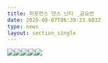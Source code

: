 ```yaml
---
title: 퍼포먼스 댄스 난타 _금요반
date: 2020-08-07T06:39:23.603Z
type: news
layout: section_single
---
```

<p><img src="https://drive.tiny.cloud/1/engl1s97gj9hrxpoa7eh7z5f05ozxfm1box3nxkh4j7a43ei/5c1386e0-df60-444d-9bb4-63ddad98467e" /><img src="https://drive.tiny.cloud/1/engl1s97gj9hrxpoa7eh7z5f05ozxfm1box3nxkh4j7a43ei/62a432bd-b856-4b32-8645-a9ebee71e719" /><img src="https://drive.tiny.cloud/1/engl1s97gj9hrxpoa7eh7z5f05ozxfm1box3nxkh4j7a43ei/e87ab440-ecc6-44a5-a41f-4315f4ebc206" /><img src="https://drive.tiny.cloud/1/engl1s97gj9hrxpoa7eh7z5f05ozxfm1box3nxkh4j7a43ei/01d183e3-93b1-4647-9f6a-53432e00ae63" /><img src="https://drive.tiny.cloud/1/engl1s97gj9hrxpoa7eh7z5f05ozxfm1box3nxkh4j7a43ei/ea5919aa-8dcb-464e-8bdd-746d3aafb951" /></p>